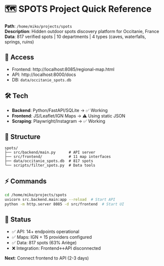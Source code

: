 # 🗺️ SPOTS Project Quick Reference

**Path**: `/home/miko/projects/spots`  
**Description**: Hidden outdoor spots discovery platform for Occitanie, France  
**Data**: 817 verified spots | 10 departments | 4 types (caves, waterfalls, springs, ruins)

## 🔗 Access
- Frontend: http://localhost:8085/regional-map.html
- API: http://localhost:8000/docs
- DB: `data/occitanie_spots.db`

## 🛠️ Tech
- **Backend**: Python/FastAPI/SQLite → ✅ Working
- **Frontend**: JS/Leaflet/IGN Maps → ⚠️ Using static JSON
- **Scraping**: Playwright/Instagram → ✅ Working

## 📂 Structure
```
spots/
├── src/backend/main.py      # API server
├── src/frontend/            # 11 map interfaces
├── data/occitanie_spots.db  # 817 spots
└── scripts/filter_spots.py  # Data tools
```

## ⚡ Commands
```bash
cd /home/miko/projects/spots
uvicorn src.backend.main:app --reload  # Start API
python -m http.server 8085 -d src/frontend  # Start UI
```

## 🎯 Status
- ✅ API: 14+ endpoints operational
- ✅ Maps: IGN + 15 providers configured  
- ✅ Data: 817 spots (63% Ariège)
- ❌ Integration: Frontend↔API disconnected

**Next**: Connect frontend to API (2-3 days)
